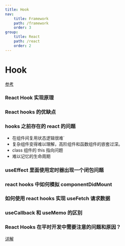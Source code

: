 ```yaml
---
title: Hook
nav:
    title: Framework
    path: /framework
    order: 3
group:
    title: React
    path: /react
    order: 2
---
```


# Hook

[参考](https://zhuanlan.zhihu.com/p/50597236)

### React Hook 实现原理

### React hooks 的优缺点

### hooks 之前存在的 react 的问题

-   在组件间复用状态逻辑很难`
-   复杂组件变得难以理解，高阶组件和函数组件的嵌套过深。
-   class 组件的 this 指向问题
-   难以记忆的生命周期

### useEffect 里面使用定时器出现一个闭包问题

### react hooks 中如何模拟 componentDidMount

### 如何使用 react hooks 实现 useFetch 请求数据

### useCallback 和 useMemo 的区别

### React Hooks 在平时开发中需要注意的问题和原因？

[详解](https://github.com/lgwebdream/FE-Interview/issues/906)

